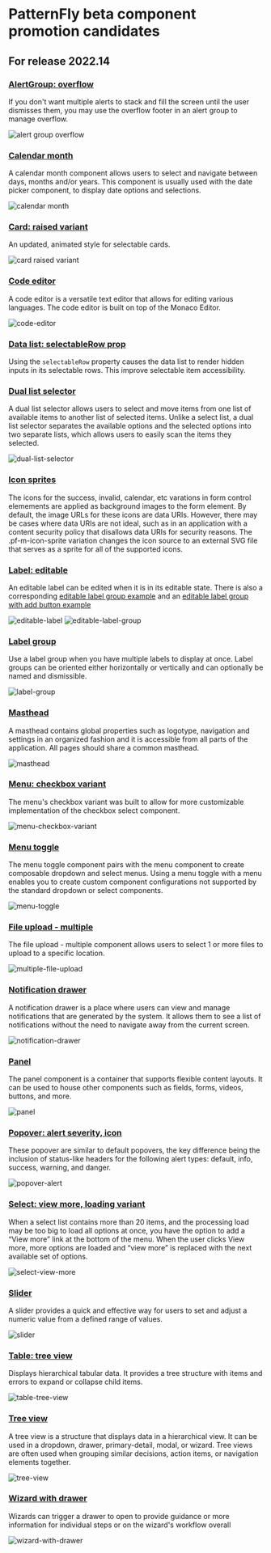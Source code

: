 # PatternFly beta component promotion candidates
## For release 2022.14

### [AlertGroup: overflow](https://www.patternfly.org/v4/components/alert-group#toast-alert-group-with-overflow-capture)
If you don't want multiple alerts to stack and fill the screen until the user dismisses them, you may use the overflow footer in an alert group to manage overflow.

![alert group overflow](./img/alert-group-overflow.png)

### [Calendar month](https://www.patternfly.org/v4/components/calendar-month)
A calendar month component allows users to select and navigate between days, months and/or years. This component is usually used with the date picker component, to display date options and selections.

![calendar month](./img/calendar-month.png)

### [Card: raised variant](https://www.patternfly.org/v4/components/card#selectable)
An updated, animated style for selectable cards.

![card raised variant](./img/card-raised-variant.gif)

### [Code editor](https://www.patternfly.org/v4/components/code-editor)
A code editor is a versatile text editor that allows for editing various languages. The code editor is built on top of the Monaco Editor.

![code-editor](./img/code-editor.png)

### [Data list: selectableRow prop](https://www.patternfly.org/v4/components/data-list#datalist)
Using the `selectableRow` property causes the data list to render hidden inputs in its selectable rows. This improve selectable item accessibility.

### [Dual list selector](https://www.patternfly.org/v4/components/dual-list-selector)
A dual list selector allows users to select and move items from one list of available items to another list of selected items. Unlike a select list, a dual list selector separates the available options and the selected options into two separate lists, which allows users to easily scan the items they selected.

![dual-list-selector](./img/dual-list-selector.png)

### [Icon sprites](https://www.patternfly.org/v4/components/form-control#icon-sprite)
The icons for the success, invalid, calendar, etc varations in form control elemements are applied as background images to the form element. By default, the image URLs for these icons are data URIs. However, there may be cases where data URIs are not ideal, such as in an application with a content security policy that disallows data URIs for security reasons. The .pf-m-icon-sprite variation changes the icon source to an external SVG file that serves as a sprite for all of the supported icons.

### [Label: editable](https://www.patternfly.org/v4/components/label#editable)
An editable label can be edited when it is in its editable state. There is also a corresponding [editable label group example](https://www.patternfly.org/v4/components/label-group#editable-labels) and an [editable label group with add button example](https://www.patternfly.org/v4/components/label-group#editable-labels-with-add-button)

![editable-label](./img/editable-label.png)
![editable-label-group](./img/editable-label-group.png)

### [Label group](https://www.patternfly.org/v4/components/label-group)
Use a label group when you have multiple labels to display at once. Label groups can be oriented either horizontally or vertically and can optionally be named and dismissible.

![label-group](./img/label-group.png)

### [Masthead](https://www.patternfly.org/v4/components/masthead)
A masthead contains global properties such as logotype, navigation and settings in an organized fashion and it is accessible from all parts of the application. All pages should share a common masthead.

![masthead](./img/masthead.png)

### [Menu: checkbox variant](https://www.patternfly.org/v4/components/menu#with-checkbox)
The menu's checkbox variant was built to allow for more customizable implementation of the checkbox select component.

![menu-checkbox-variant](./img/menu-checkbox.png)

### [Menu toggle](https://www.patternfly.org/v4/components/menu-toggle)
The menu toggle component pairs with the menu component to create composable dropdown and select menus. Using a menu toggle with a menu enables you to create custom component configurations not supported by the standard dropdown or select components. 

![menu-toggle](./img/menu-toggle.png)

### [File upload - multiple](https://www.patternfly.org/v4/components/file-upload---multiple)
The file upload - multiple component allows users to select 1 or more files to upload to a specific location. 

![multiple-file-upload](./img/multiple-file-upload.png)

### [Notification drawer](https://www.patternfly.org/v4/components/notification-drawer)
A notification drawer is a place where users can view and manage notifications that are generated by the system. It allows them to see a list of notifications without the need to navigate away from the current screen.

![notification-drawer](./img/notification-drawer.png)

### [Panel](https://www.patternfly.org/v4/components/panel)
The panel component is a container that supports flexible content layouts. It can be used to house other components such as fields, forms, videos, buttons, and more. 

![panel](./img/panel.png)

### [Popover: alert severity, icon](https://www.patternfly.org/v4/components/popover#alert-popover)
These popover are similar to default popovers, the key difference being the inclusion of status-like headers for the following alert types: default, info, success, warning, and danger.

![popover-alert](./img/popover-alert.png)

### [Select: view more, loading variant](https://www.patternfly.org/v4/components/select#view-more)
When a select list contains more than 20 items, and the processing load may be too big to load all options at once, you have the option to add a “View more” link at the bottom of the menu. When the user clicks View more, more options are loaded and “view more” is replaced with the next available set of options.

![select-view-more](./img/select-view-more.gif)

### [Slider](https://www.patternfly.org/v4/components/slider)
A slider provides a quick and effective way for users to set and adjust a numeric value from a defined range of values.

![slider](./img/slider.png)

### [Table: tree view](https://www.patternfly.org/v4/components/table#composable-tree-table)
Displays hierarchical tabular data. It provides a tree structure with items and errors to expand or collapse child items.

![table-tree-view](./img/table-tree-view.png)

### [Tree view](https://www.patternfly.org/v4/components/tree-view)
A tree view is a structure that displays data in a hierarchical view. It can be used in a dropdown, drawer, primary-detail, modal, or wizard. Tree views are often used when grouping similar decisions, action items, or navigation elements together.

![tree-view](./img/tree-view.png)

### [Wizard with drawer](https://www.patternfly.org/v4/components/wizard#wizard-with-drawer)
Wizards can trigger a drawer to open to provide guidance or more information for individual steps or on the wizard's workflow overall

![wizard-with-drawer](./img/wizard-with-drawer.png)